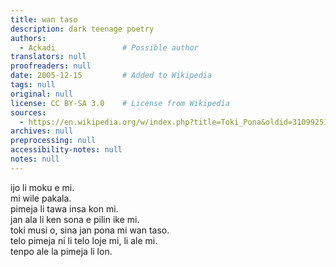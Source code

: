 ```yaml
---
title: wan taso
description: dark teenage poetry
authors:
  - Ackadi               # Possible author
translators: null
proofreaders: null
date: 2005-12-15         # Added to Wikipedia
tags: null
original: null
license: CC BY-SA 3.0    # License from Wikipedia
sources:
  - https://en.wikipedia.org/w/index.php?title=Toki_Pona&oldid=31099251
archives: null
preprocessing: null
accessibility-notes: null
notes: null
---
```


ijo li moku e mi.  \
mi wile pakala.  \
pimeja li tawa insa kon mi.  \
jan ala li ken sona e pilin ike mi.  \
toki musi o, sina jan pona mi wan taso.  \
telo pimeja ni li telo loje mi, li ale mi.  \
tenpo ale la pimeja li lon.
